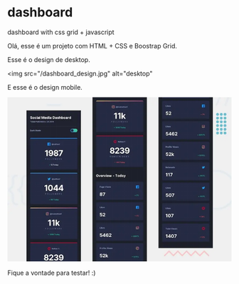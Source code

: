# dashboard
dashboard with css grid + javascript

Olá, esse é um projeto com HTML + CSS e Boostrap Grid.


Esse é o design de desktop.

<img src="/dashboard_design.jpg" alt="desktop"


E esse é o design mobile.

<img src="/mobile-design_dash.webp" alt="Design"/>





Fique a vontade para testar! :)
